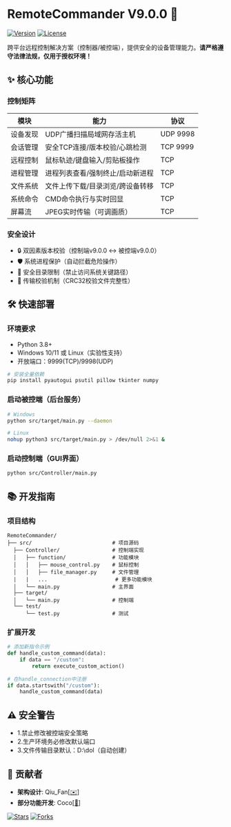 # RemoteCommander V9.0.0 🚀

[![Version](https://img.shields.io/badge/Release-v9.0.0-blue.svg)]()
[![License](https://img.shields.io/badge/License-GPL3.0-green.svg)]()

跨平台远程控制解决方案（控制器/被控端），提供安全的设备管理能力。**请严格遵守法律法规，仅用于授权环境！**


## ✨ 核心功能

### 控制矩阵
| **模块**       | **能力**                              | **协议**  |
|----------------|--------------------------------------|-----------|
| 设备发现       | UDP广播扫描局域网存活主机              | UDP 9998  |
| 会话管理       | 安全TCP连接/版本校验/心跳检测           | TCP 9999  |
| 远程控制       | 鼠标轨迹/键盘输入/剪贴板操作            | TCP       |
| 进程管理       | 进程列表查看/强制终止/启动新进程         | TCP       |
| 文件系统       | 文件上传下载/目录浏览/跨设备转移         | TCP       |
| 系统命令       | CMD命令执行与实时回显                   | TCP       |
| 屏幕流         | JPEG实时传输（可调画质）                | TCP       |

### 安全设计
- 🔒 双因素版本校验（控制端v9.0.0 ↔ 被控端v9.0.0）
- 🛡️ 系统进程保护（自动拦截危险操作）
- 📁 安全目录限制（禁止访问系统关键路径）
- 🔑 传输校验机制（CRC32校验文件完整性）

## 🛠️ 快速部署

### 环境要求
- Python 3.8+ 
- Windows 10/11 或 Linux（实验性支持）
- 开放端口：9999(TCP)/9998(UDP)

```bash
# 安装全量依赖
pip install pyautogui psutil pillow tkinter numpy
```

### 启动被控端（后台服务）
```bash
# Windows
python src/target/main.py --daemon

# Linux 
nohup python3 src/target/main.py > /dev/null 2>&1 &
```

### 启动控制端（GUI界面）
```bash
python src/Controller/main.py
```

## 📚 开发指南

### 项目结构
```
RemoteCommander/
├── src/                          # 项目源码
  ├── Controller/                 # 控制端实现
  │   ├── function/               # 功能模块
  │   │   ├── mouse_control.py    # 鼠标控制
  │   │   ├── file_manager.py     # 文件管理
  |   |   ...                      # 更多功能模块
  │   └── main.py                 # 主界面
  ├── target/
  │   └── main.py                 # 控制端
  └── test/
      └── test.py                 # 测试
```

### 扩展开发
```python
# 添加新指令示例
def handle_custom_command(data):
    if data == "/custom":
        return execute_custom_action()
        
# 在handle_connection中注册
if data.startswith("/custom"):
    handle_custom_command(data)
```

## ⚠️ 安全警告

- 1.禁止修改被控端安全策略
- 2.生产环境务必修改默认端口
- 3.文件传输目录默认：D:\dol（自动创建）

## 👥 贡献者
- **架构设计**: Qiu_Fan[[✉️](mailto:3592916761@qq.com)]
- **部分功能开发**: Coco[[📧](mailto:3881898540@qq.com)]

[![Stars](https://img.shields.io/github/stars/qiu-fan/RemoteCommander.svg)](https://github.com/qiu-fan/RemoteCommander)
[![Forks](https://img.shields.io/github/forks/qiu-fan/RemoteCommander.svg)](https://github.com/qiu-fan/RemoteCommander)